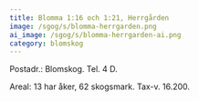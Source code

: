 ```yaml
---
title: Blomma 1:16 och 1:21, Herrgården
image: /sgog/s/blomma-herrgarden.png
ai_image: /sgog/s/blomma-herrgarden-ai.png
category: blomskog
---
```


Postadr.: Blomskog. Tel. 4 D.

Areal: 13 har åker, 62 skogsmark. Tax-v. 16.200.
